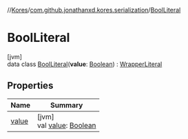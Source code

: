 //[Kores](../../../index.md)/[com.github.jonathanxd.kores.serialization](../index.md)/[BoolLiteral](index.md)

# BoolLiteral

[jvm]\
data class [BoolLiteral](index.md)(**value**: [Boolean](https://kotlinlang.org/api/latest/jvm/stdlib/kotlin/-boolean/index.html)) : [WrapperLiteral](../-wrapper-literal/index.md)

## Properties

| Name | Summary |
|---|---|
| [value](value.md) | [jvm]<br>val [value](value.md): [Boolean](https://kotlinlang.org/api/latest/jvm/stdlib/kotlin/-boolean/index.html) |
